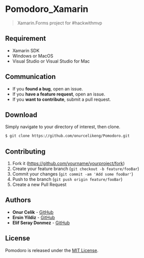 # Pomodoro_Xamarin
>Xamarin.Forms project for #hackwithmvp

## Requirement
* Xamarin SDK
* Windows or MacOS
* Visual Studio or Visual Studio for Mac

## Communication
- If you **found a bug**, open an issue.
- If you **have a feature request**, open an issue.
- If you **want to contribute**, submit a pull request.

## Download
Simply navigate to your directory of interest, then clone.

```bash
$ git clone https://github.com/onurcelikeng/Pomodoro.git
```

## Contributing
1. Fork it (<https://github.com/yourname/yourproject/fork>)
2. Create your feature branch (`git checkout -b feature/fooBar`)
3. Commit your changes (`git commit -am 'Add some fooBar'`)
4. Push to the branch (`git push origin feature/fooBar`)
5. Create a new Pull Request

## Authors
* **Onur Celik** - [GitHub](https://github.com/onurcelikeng)
* **Ersin Yildiz** - [GitHub](https://github.com/eersinyildizz)
* **Elif Seray Donmez** - [GitHub](https://github.com/esdonmez)

## License
Pomodoro is released under the [MIT License](LICENSE).
